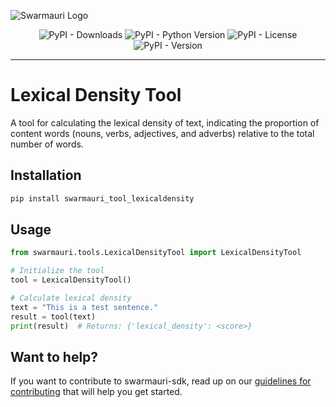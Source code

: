![Swarmauri Logo](https://res.cloudinary.com/dbjmpekvl/image/upload/v1730099724/Swarmauri-logo-lockup-2048x757_hww01w.png)

<div align="center">

![PyPI - Downloads](https://img.shields.io/pypi/dm/swarmauri_tool_lexicaldensity)
![PyPI - Python Version](https://img.shields.io/pypi/pyversions/swarmauri_tool_lexicaldensity)
![PyPI - License](https://img.shields.io/pypi/l/swarmauri_tool_lexicaldensity)
![PyPI - Version](https://img.shields.io/pypi/v/swarmauri_tool_lexicaldensity?label=swarmauri_tool_lexicaldensity&color=green)

</div>

---

# Lexical Density Tool

A tool for calculating the lexical density of text, indicating the proportion of content words (nouns, verbs, adjectives, and adverbs) relative to the total number of words.

## Installation

```bash
pip install swarmauri_tool_lexicaldensity
```

## Usage
```python
from swarmauri.tools.LexicalDensityTool import LexicalDensityTool

# Initialize the tool
tool = LexicalDensityTool()

# Calculate lexical density
text = "This is a test sentence."
result = tool(text)
print(result)  # Returns: {'lexical_density': <score>}
```

## Want to help?

If you want to contribute to swarmauri-sdk, read up on our [guidelines for contributing](https://github.com/swarmauri/swarmauri-sdk/blob/master/contributing.md) that will help you get started.
